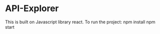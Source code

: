 # API-Explorer
This is built on Javascript library react.
To run the project:
  npm install
  npm start

